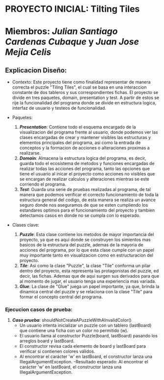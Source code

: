 # PROYECTO INICIAL: Tilting Tiles
# Miembros: ***Julian Santiago Cardenas Cubaque*** y ***Juan Jose Mejia Celis*** 

## Explicacion Diseño:
- Contexto: 
Este proyecto tiene como finalidad representar de manera correcta el puzzle "Tiling Tiles", el cual se basa en una interaccion constante de dos tableros y sus correspondientes fichas. El proyecto se divide en tres paquetes, domain, presentation y test. A partir de estos se rije la funcionalidad del programa donde se divide en estructura logica, interfaz de usuario y testeos de funcionalidad.

- Paquetes:
    1. ***Presentation***: Contiene todo el esquema encargado de la visualizacion del programa frente al usuario, donde podemos ver las clases encargadas de crear y mantener visibles las estructuras y elementos principales del programa, asi como la entrada de conceptos y la formacion de acciones o alteraciones proximas a realizarse.
    2. ***Domain***: Almacena la estructura logica del programa, es decir, guarda todo el ecosistema de metodos y funciones encargadas de realizar todas las acciones del programa, tanto las opciones que tiene el usuario al inicar el proyecto como acciones no visibles que se encargan de realizar calculos y alteraciones mientras se este corriendo el programa.  
    3. ***Test***: Guarda una serie de pruebas realizadas al programa, de tal manera que podemos verificar el correcto funcionamiento de toda la estructura general del codigo, de esta manera se realiza un avance seguro donde nos aseguramos de que se esten cumpliendo los estandares optimos para el funcionamiento del proyecto y tambien detectamos casos en donde no se cumpla con lo esperado. 

- Clases clave:
    1. ***Puzzle***: Esta clase contiene los metodos de mayor importancia del proyecto, ya que es aqui donde se construyen los simientos mas basicos de la estructura del puzzle, ademas de la mayoria de acciones del programa, por lo que esta clase cumple con un papel muy importante tanto en visualizacion como en estructuracion del proyecto.
    2. ***Tile***: Asi como la clase "Puzzle", la clase "Tile" conforma un pilar dentro del proyecto, esta representa las protagonistas del puzzle, ed decir, las fichas. Ademas que de aqui surgen sus derivados para que al momento de jugar, el usuario tenga una experiencia mas variada.
    3. ***Glue***: La clase de "Glue" juega un papel importante, ya que, brinda la dinamica central del puzzle y se relaciona con la clase "Tile" para formar el concepto central del programa.
       
### Ejecucion casos de prueba:
1. ***Caso prueba***: shouldNotCreateAPuzzleWithAInvalidColor()
   - Un usuario intenta inicializar un puzzle con un tablero (lastBoard) que contiene una ficha con un color no permitido (w).
   - El usuario llama al constructor Puzzle(board, lastBoard) pasando los arreglos board y lastBoard.
   - El constructor revisa cada elemento de board y lastBoard para verificar si contienen colores válidos.
   - Al encontrar el carácter 'w' en lastBoard, el constructor lanza una IllegalArgumentException.
-Resultado esperado: Al encontrar el carácter 'w' en lastBoard, el constructor lanza una IllegalArgumentException.
